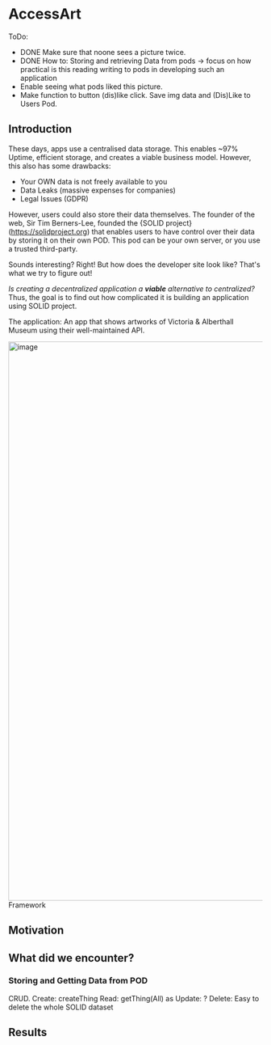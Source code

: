 # AccessArt

ToDo:
- DONE Make sure that noone sees a picture twice. 
- DONE How to: Storing and retrieving Data from pods -> focus on how practical is this reading writing to pods in developing such an application
- Enable seeing what pods liked this picture. 
- Make function to button (dis)like click. Save img data and (Dis)Like to Users Pod.  

## Introduction

These days, apps use a centralised data storage. This enables ~97% Uptime​, efficient storage​, and creates a viable business model​. However, this also has some drawbacks: 
- Your OWN data is not freely available​ to you
- Data Leaks (massive expenses for companies)
- Legal Issues (GDPR)

However, users could also store their data themselves. The founder of the web, Sir Tim Berners-Lee, founded the {SOLID project}(https://solidproject.org) that enables users to have control over their data by storing it on their own POD. This pod can be your own server, or you use a trusted third-party. 

Sounds interesting? Right! But how does the developer site look like? That's what we try to figure out!

_Is creating a decentralized application a **viable** alternative to centralized?​_
Thus, the goal is to find out how complicated it is building an application using SOLID project​. 

The application: An app that shows artworks of Victoria & Alberthall Museum using their well-maintained API. 

<img width="1106" alt="image" src="https://github.com/RobbsX/AccessArt/assets/79597633/bd333805-8135-44a3-a2f2-a020eaad173e">
Framework



## Motivation


## What did we encounter? 

### Storing and Getting Data from POD
CRUD. 
Create: createThing 
Read: getThing(All) as 
Update: ?
Delete: Easy to delete the whole SOLID dataset


## Results


